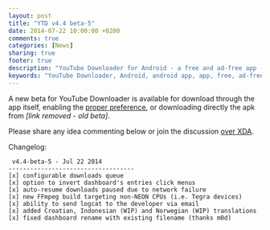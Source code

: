 ```yaml
---
layout: post
title: "YTD v4.4 beta-5"
date: 2014-07-22 10:00:00 +0200
comments: true
categories: [News]
sharing: true
footer: true
description: "YouTube Downloader for Android - a free and ad-free app - new beta apk"
keywords: "YouTube Downloader, Android, android app, app, free, ad-free, no ads, dentex, video, YouTube, downloader, beta"
---
```

A new beta for YouTube Downloader is available for download through the app itself, enabling the [proper preference](http://dentex.github.io/blog/2014-07-15/new-beta-program-again/), or downloading directly the apk from *[link removed - old beta]*.

Please share any idea commenting below or join the discussion [over XDA](http://forum.xda-developers.com/showthread.php?t=2335450).

Changelog:

     v4.4-beta-5 - Jul 22 2014
    -----------------------------------
    [x] configurable downloads queue
    [x] option to invert dashboard's entries click menus
    [x] auto-resume downloads paused due to network failure
    [x] new FFmpeg build targeting non-NEON CPUs (i.e. Tegra devices)
    [x] ability to send logcat to the developer via email
    [x] added Croatian, Indonesian (WIP) and Norwegian (WIP) translations
    [x] fixed dashboard rename with existing filename (thanks m0d)
